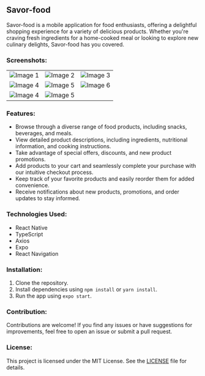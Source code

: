 ## Savor-food

Savor-food is a mobile application for food enthusiasts, offering a delightful shopping experience for a variety of delicious products. Whether you're craving fresh ingredients for a home-cooked meal or looking to explore new culinary delights, Savor-food has you covered.

### Screenshots:


<table>
  <tr>
    <td><img src="https://github.com/fahad0samara/react-native-Savor-food/assets/90055525/2106c2f4-abb7-4331-9aa8-2c534123cc2e" alt="Image 1"></td>
    <td><img src="https://github.com/fahad0samara/react-native-Savor-food/assets/90055525/543565f9-973e-4b0b-9da5-24f970122342" alt="Image 2"></td>
    <td><img src="https://github.com/fahad0samara/react-native-Savor-food/assets/90055525/461d2fe8-3b76-44bd-a0a6-9a7f3fa9d33e" alt="Image 3"></td>
  </tr>
  <tr>
    <td><img src="https://github.com/fahad0samara/react-native-Savor-food/assets/90055525/0208783c-025a-460d-a75b-905063e6d438" alt="Image 4"></td>
    <td><img src="https://github.com/fahad0samara/react-native-Savor-food/assets/90055525/afd93447-00b7-498d-b907-6da2c6c57d3a" alt="Image 5"></td>
    <td><img src="https://github.com/fahad0samara/react-native-Savor-food/assets/90055525/302eb049-c114-4a4d-b241-e4f863675dbe" alt="Image 6"></td>
  </tr>
    <tr>
    <td><img src="https://github.com/fahad0samara/react-native-Savor-food/assets/90055525/b6c6ff0f-5730-4681-8a22-58a5a8c6bc15" alt="Image 4"></td>
    <td><img src="https://github.com/fahad0samara/react-native-Savor-food/assets/90055525/8b698121-ca3f-4609-b1de-dd1acc1b2bcd" alt="Image 5"></td>
  </tr>
</table>



### Features:
- Browse through a diverse range of food products, including snacks, beverages, and meals.
- View detailed product descriptions, including ingredients, nutritional information, and cooking instructions.
- Take advantage of special offers, discounts, and new product promotions.
- Add products to your cart and seamlessly complete your purchase with our intuitive checkout process.
- Keep track of your favorite products and easily reorder them for added convenience.
- Receive notifications about new products, promotions, and order updates to stay informed.


### Technologies Used:
- React Native
- TypeScript
- Axios
- Expo
- React Navigation



### Installation:
1. Clone the repository.
2. Install dependencies using `npm install` or `yarn install`.
3. Run the app using `expo start`.

### Contribution:
Contributions are welcome! If you find any issues or have suggestions for improvements, feel free to open an issue or submit a pull request.

### License:
This project is licensed under the MIT License. See the [LICENSE](/path/to/LICENSE) file for details.


